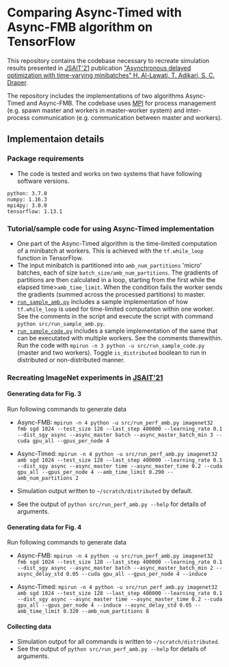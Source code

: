# Comparing Async-Timed with Async-FMB algorithm on TensorFlow

This repository contains the codebase necessary to recreate simulation results presented in [JSAIT'21](https://www.itsoc.org/jsait) publication ["Asynchronous delayed optimization with time-varying minibatches" H. Al-Lawati, T. Adikari, S. C. Draper](https://ieeexplore.ieee.org/document/9429693). 

The repository includes the implementations of two algorithms Async-Timed and Async-FMB. The codebase uses [MPI](https://mpi4py.readthedocs.io/en) for process management (e.g. spawn master and workers in master-worker system) and inter-process communication (e.g. communication between master and workers).


## Implementaion details

### Package requirements

* The code is tested and works on two systems that have following software versions.
```
python: 3.7.0
numpy: 1.16.3
mpi4py: 3.0.0
tensorflow: 1.13.1
```

### Tutorial/sample code for using Async-Timed implementation
* One part of the Async-Timed algorithm is the time-limited computation of a minibatch at workers. This is achieved with the `tf.while_loop` function in TensorFlow.
* The input minibatch is partitioned into `amb_num_partitions` 'micro' batches, each of size `batch_size/amb_num_partitions`. The gradients of partitions are then calculated in a loop, starting from the first while the elapsed time>`amb_time_limit`. When the condition fails the worker sends the gradients (summed across the processed partitions) to master.
* [`run_sample_amb.py`](src/run_sample_amb.py) includes a sample implementation of how `tf.while_loop` is used for time-limited computation within one worker. See the comments in the script and execute the script with command `python src/run_sample_amb.py`.
* [`run_sample_code.py`](src/run_sample_code.py) includes a sample implementation of the same that can be executated with multiple workers. See the comments therewithin. Run the code with `mpirun -n 3 python -u src/run_sample_code.py` (master and two workers). Toggle `is_distributed` boolean to run in distributed or non-distributed manner.



### Recreating ImageNet experiments in [JSAIT'21](https://ieeexplore.ieee.org/document/9429693)

#### Generating data for Fig. 3

Run following commands to generate data

* Async-FMB: `mpirun -n 4 python -u src/run_perf_amb.py imagenet32 fmb sgd 1024 --test_size 128 --last_step 400000 --learning_rate 0.1 --dist_sgy async --async_master batch --async_master_batch_min 3 --cuda gpu_all --gpus_per_node 4`

* Async-Timed: `mpirun -n 4 python -u src/run_perf_amb.py imagenet32 amb sgd 1024 --test_size 128 --last_step 400000 --learning_rate 0.1 --dist_sgy async --async_master time --async_master_time 0.2 --cuda gpu_all --gpus_per_node 4 --amb_time_limit 0.290 --amb_num_partitions 2`

* Simulation output written to `~/scratch/distributed` by default.
* See the output of `python src/run_perf_amb.py --help` for details of arguments.

#### Generating data for Fig. 4

Run following commands to generate data

* Async-FMB: `mpirun -n 4 python -u src/run_perf_amb.py imagenet32 fmb sgd 1024 --test_size 128 --last_step 400000 --learning_rate 0.1 --dist_sgy async --async_master batch --async_master_batch_min 2 --async_delay_std 0.05 --cuda gpu_all --gpus_per_node 4 --induce`

* Async-Timed: `mpirun -n 4 python -u src/run_perf_amb.py imagenet32 amb sgd 1024 --test_size 128 --last_step 400000 --learning_rate 0.1 --dist_sgy async --async_master time --async_master_time 0.2 --cuda gpu_all --gpus_per_node 4 --induce --async_delay_std 0.05 --amb_time_limit 0.320 --amb_num_partitions 8`

#### Collecting data

* Simulation output for all commands is written to `~/scratch/distributed`.
* See the output of `python src/run_perf_amb.py --help` for details of arguments.
